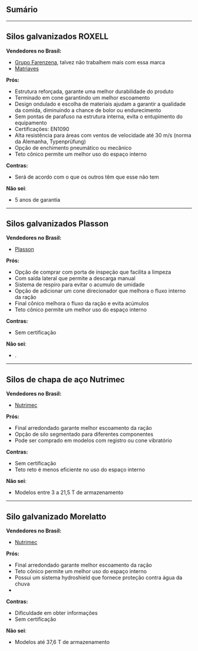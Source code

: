 ﻿## Sumário


---

## Silos galvanizados ROXELL

**Vendedores no Brasil:**
- [Grupo Farenzena](https://farenzena.com.br/home), talvez não trabalhem mais com essa marca
- [Matriaves](https://matriaves.com.br/)

**Prós:**
- Estrutura reforçada, garante uma melhor durabilidade do produto
- Terminado em cone garantindo um melhor escoamento
- Design ondulado e escolha de materiais ajudam a garantir a qualidade da comida, diminuindo a chance de bolor ou endurecimento
- Sem pontas de parafuso na estrutura interna, evita o entupimento do equipamento
- Certificações: EN1090
- Alta resistência para áreas com ventos de velocidade até 30 m/s (norma da Alemanha, Typenprüfung)
- Opção de enchimento pneumático ou mecânico
- Teto cônico permite um melhor uso do espaço interno

**Contras:**
- Será de acordo com o que os outros têm que esse não tem

**Não sei**:
- 5 anos de garantia

---

## Silos galvanizados Plasson

**Vendedores no Brasil:**
- [Plasson](https://www.plasson.com.br/livestock/site/products/chicken/product/9)

**Prós:**
- Opção de comprar com porta de inspeção que facilita a limpeza
- Com saída lateral que permite a descarga manual
- Sistema de respiro para evitar o acumulo de umidade
- Opção de adicionar um cone direcionador que melhora o fluxo interno da ração
- Final cônico melhora o fluxo da ração e evita acúmulos
- Teto cônico permite um melhor uso do espaço interno

**Contras:**
- Sem certificação

**Não sei**:
- .

---

## Silos de chapa de aço Nutrimec

**Vendedores no Brasil:**
- [Nutrimec](https://nutrimec.ind.br/silos-para-racao)

**Prós:**
- Final arredondado garante melhor escoamento da ração
- Opção de silo segmentado para diferentes componentes
- Pode ser comprado em modelos com registro ou cone vibratório

**Contras:**
- Sem certificação
- Teto reto é menos eficiente no uso do espaço interno

**Não sei**:
- Modelos entre 3 a 21,5 T de armazenamento

---

## Silo galvanizado Morelatto

**Vendedores no Brasil:**
- [Nutrimec](https://nutrimec.ind.br/silos-para-racao)

**Prós:**
- Final arredondado garante melhor escoamento da ração
- Teto cônico permite um melhor uso do espaço interno
- Possui um sistema hydroshield que fornece proteção contra água da chuva
- 

**Contras:**
- Dificuldade em obter informações
- Sem certificação

**Não sei**:
- Modelos até 37,6 T de armazenamento
